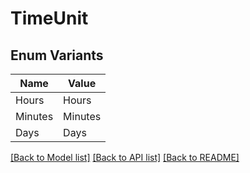 # TimeUnit

## Enum Variants

| Name | Value |
|---- | -----|
| Hours | Hours |
| Minutes | Minutes |
| Days | Days |


[[Back to Model list]](../README.md#documentation-for-models) [[Back to API list]](../README.md#documentation-for-api-endpoints) [[Back to README]](../README.md)


